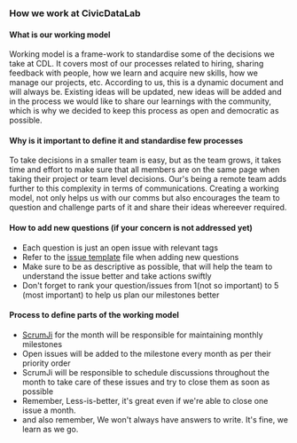 ### How we work at CivicDataLab

#### What is our working model
Working model is a frame-work to standardise some of the decisions we take at CDL. It covers most of our processes related to hiring, sharing feedback with people, how we learn and acquire new skills, how we manage our projects, etc. According to us, this is a dynamic document and will always be. Existing ideas will be updated, new ideas will be added and in the process we would like to share our learnings with the community, which is why we decided to keep this process as open and democratic as possible. 

#### Why is it important to define it and standardise few processes
To take decisions in a smaller team is easy, but as the team grows, it takes time and effort to make sure that all members are on the same page when taking their project or team level decisions. Our's being a remote team adds further to this complexity in terms of communications. Creating a working model, not only helps us with our comms but also encourages the team to question and challenge parts of it and share their ideas whereever required. 

#### How to add new questions (if your concern is not addressed yet)
- Each question is just an open issue with relevant tags
- Refer to the [issue template](issue_description.md) file when adding new questions
- Make sure to be as descriptive as possible, that will help the team to understand the issue better and take actions swiftly
- Don't forget to rank your question/issues from 1(not so important) to 5 (most important) to help us plan our milestones better

#### Process to define parts of the working model
- [ScrumJi](https://medium.com/civicdatalab/the-scrumji-experiment-44b25fe60b55) for the month will be responsible for maintaining monthly milestones
- Open issues will be added to the milestone every month as per their priority order
- ScrumJi will be responsible to schedule discussions throughout the month to take care of these issues and try to close them as soon as possible
- Remember, Less-is-better, it's great even if we're able to close one issue a month.
- and also remember, We won't always have answers to write. It's fine, we learn as we go. 
